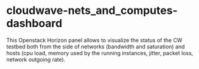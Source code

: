 # cloudwave-nets_and_computes-dashboard

This Openstack Horizon panel allows to visualize the status of the CW testbed both from the side of networks (bandwidth and saturation) and hosts (cpu load, memory used by the running instances, jitter, packet loss, network outgoing rate).
